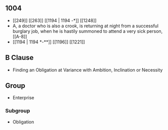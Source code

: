 ## 1004
- [[249]] [[263]] [[1194 | 1194 -*]] [[1248]] 
- A, a doctor who is also a crook, is returning at night from a successful burglary job, when he is hastily summoned to attend a very sick person, [[A-8]]
- [[1194 | 1194 *-**]] [[1196]] [[1221]] 

## B Clause
- Finding an Obligation at Variance with Ambition, Inclination or Necessity

## Group
- Enterprise

### Subgroup
- Obligation

